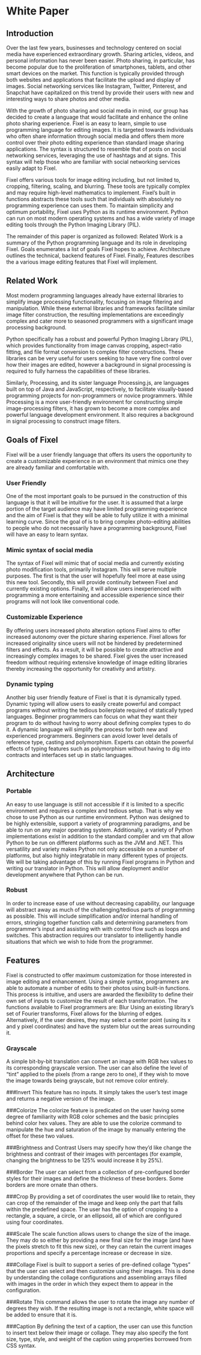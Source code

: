 # White Paper
## Introduction

Over the last few years, businesses and technology centered on social media have experienced extraordinary growth. Sharing articles, videos, and personal information has never been easier. Photo­­ sharing, in particular, has become popular due to the proliferation of smartphones, tablets, and other smart devices on the market. This function is typically provided through both websites and applications that facilitate the upload and display of images. Social networking services like Instagram, Twitter, Pinterest, and Snapchat have capitalized on this trend by provide their users with new and interesting ways to share photos and other media.

With the growth of photo sharing and social media in mind, our group has decided to create a language that would facilitate and enhance the online photo sharing experience. Fixel is an easy to learn, simple to use programming language for editing images. It is targeted towards individuals who often share information through social media and offers them more control over their photo editing experience than standard image sharing applications. The syntax is structured to resemble that of posts on social networking services, leveraging the use of hashtags and at signs. This syntax will help those who are familiar with social networking services easily adapt to Fixel.

Fixel offers various tools for image editing including, but not limited to, cropping, filtering, scaling, and blurring. These tools are typically complex and may require high-level mathematics to implement. Fixel’s built in functions abstracts these tools such that individuals with absolutely no programming experience can uses them. To maintain simplicity and optimum portability, Fixel uses Python as its runtime environment. Python can run on most modern operating systems and has a wide variety of image editing tools through the Python Imaging Library (PIL).

The remainder of this paper is organized as followed: Related Work is a summary of the Python programming language and its role in developing Fixel. Goals enumerates a list of goals Fixel hopes to achieve. Architecture outlines the technical, backend features of Fixel. Finally, Features describes the a various image editing features that Fixel will implement.

## Related Work

Most modern programming languages already have external libraries to simplify image processing functionality, focusing on image filtering and manipulation. While these external libraries and frameworks facilitate similar image filter construction, the resulting implementations are exceedingly complex and cater more to seasoned programmers with a significant image processing background.

Python specifically has a robust and powerful Python Imaging Library (PIL), which provides functionality from image canvas cropping, aspect-ratio fitting, and file format conversion to complex filter constructions. These libraries can be very useful for users seeking to have very fine control over how their images are edited, however a background in signal processing is required to fully harness the capabilities of these libraries. 

Similarly, Processing, and its sister language Processing.js, are languages built on top of Java and JavaScript, respectively, to facilitate visually-based programming projects for non-programmers or novice programmers. While Processing is a more user-friendly environment for constructing simple image-processing filters, it has grown to become a more complex and powerful language development environment. It also requires a background in signal processing to construct image filters.

## Goals of Fixel
Fixel will be a user friendly language that offers its users the opportunity to create a customizable experience in an environment that mimics one they are already familiar and comfortable with.

### User Friendly
One of the most important goals to be pursued in the construction of this language is that it will be intuitive for the user.  It is assumed that a large portion of the target audience may have limited programming experience and the aim of Fixel is that they will be able to fully utilize it with a minimal learning curve.  Since the goal of is to bring complex photo-editing abilities to people who do not necessarily have a programming background, Fixel will have an easy to learn syntax.

### Mimic syntax of social media
The syntax of Fixel will mimic that of social media and currently existing photo modification tools, primarily Instagram.  This will serve multiple purposes.  The first is that the user will hopefully feel more at ease using this new tool.  Secondly, this will provide continuity between Fixel and currently existing options.  Finally, it will allow users inexperienced with programming a more entertaining and accessible experience since their programs will not look like conventional code.

### Customizable Experience
By offering users increased photo alteration options Fixel aims to offer increased autonomy over the picture sharing experience.  Fixel allows for increased originality since users will not be hindered by predetermined filters and effects.  As a result, it will be possible to create attractive and increasingly complex images to be shared.  Fixel  gives the user increased freedom without requiring extensive knowledge of image editing libraries thereby increasing the opportunity for creativity and artistry.

### Dynamic typing
Another big user friendly feature of Fixel is that it is dynamically typed. Dynamic typing will allow users to easily create powerful and compact programs without writing the tedious boilerplate required of statically typed languages. Beginner programmers can focus on what they want their program to do without having to worry about defining complex types to do it. A dynamic language will simplify the process for both new and experienced programmers. Beginners can avoid lower level details of reference type, casting and polymorphism. Experts can obtain the powerful effects of typing features such as polymorphism without having to dig into contracts and interfaces set up in static languages.


## Architecture
### Portable
An easy to use language is still not accessible if it is limited to a specific environment and requires a complex and tedious setup. That is why we chose to use Python as our runtime environment. Python was designed to be highly extensible, support a variety of programming paradigms, and be able to run on any major operating system. Additionally, a variety of Python implementations exist in addition to the standard compiler and vm that allow Python to be run on different platforms such as the JVM and .NET. This versatility and variety makes Python not only accessible on a number of platforms, but also highly integratable in many different types of projects. We will be taking advantage of this by running Fixel programs in Python and writing our translator in Python. This will allow deployment and/or development anywhere that Python can be run.

### Robust
In order to increase ease of use without decreasing capability, our language will abstract away as much of the challenging/tedious parts of programming as possible. This will include simplification and/or internal handling of errors, stringing together function calls and determining parameters from programmer’s input and assisting with with control flow such as loops and switches. This abstraction requires our translator to intelligently handle situations that which we wish to hide from the programmer.

## Features
Fixel is constructed to offer maximum customization for those interested in image editing and enhancement. Using a simple syntax, programmers are able to automate a number of edits to their photos using built-in functions. This process is intuitive, and users are awarded the flexibility to define their own set of inputs to customize the result of each transformation. The functions available to Fixel programmers are:
Blur
Using an existing library’s set of Fourier transforms, Fixel allows for the blurring of edges. Alternatively, if the user desires, they may select a center point (using its x and y pixel coordinates) and have the system blur out the areas surrounding it.

### Grayscale
A simple bit-by-bit translation can convert an image with RGB hex values to its corresponding grayscale version. The user can also define the level of “tint” applied to the pixels (from a range zero to one), if they wish to move the image towards being grayscale, but not remove color entirely.

###Invert
This feature has no inputs. It simply takes the user’s test image and returns a negative version of the image.

###Colorize
The colorize feature is predicated on the user having some degree of familiarity with RGB color schemes and the basic principles behind color hex values. They are able to use the colorize command to manipulate the hue and saturation of the image by manually entering the offset for these two values.

###Brightness and Contrast
Users may specify how they’d like change the brightness and contrast of their images with percentages (for example, changing the brightness to be 125\% would increase it by 25\%).

###Border
The user can select from a collection of pre-configured border styles for their images and define the thickness of these borders. Some borders are more ornate than others.

###Crop
By providing a set of coordinates the user would like to retain, they can crop of the remainder of the image and keep only the part that falls within the predefined space. The user has the option of cropping to a rectangle, a square, a circle, or an ellipsoid, all of which are configured using four coordinates.

###Scale
The scale function allows users to change the size of the image. They may do so either by providing a new final size for the image (and have the pixels stretch to fit this new size), or they can retain the current images proportions and specify a percentage increase or decrease in size.

###Collage
Fixel is built to support a series of pre-defined collage “types” that the user can select and then customize using their images. This is done by understanding the collage configurations and assembling arrays filled with images in the order in which they expect them to appear in the configuration.

###Rotate
This command allows the user to rotate the image any number of degrees they wish. If the resulting image is not a rectangle, white space will be added to ensure that it is.

###Caption
By defining the text of a caption, the user can use this function to insert text below their image or collage. They may also specify the font size, type, style, and weight of the caption using properties borrowed from CSS syntax.
